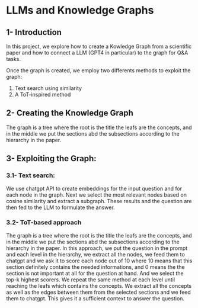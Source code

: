 # LLMs and Knowledge Graphs
## 1- Introduction
In this project, we explore how to create a Kowledge Graph from a scientific paper and how to connect a LLM (GPT4 in particular) to the graph for Q&A tasks.

Once the graph is created, we employ two differents methods to exploit the graph: 
1. Text search using similarity
2. A ToT-inspired method

## 2- Creating the Knowledge Graph
The graph is a tree where the root is the title the leafs are the concepts, and in the middle we put the sections abd the subsections according to the hierarchy in the paper.
## 3- Exploiting the Graph:
### 3.1- Text search:
We use chatgpt API to create embeddings for the input question and for each node in the graph. Next we select the most relevant nodes based on cosine similarity and extract a subgraph.
These results and the question are then fed to the LLM to formulate the answer.
### 3.2- ToT-based approach
The graph is a tree where the root is the title the leafs are the concepts, and in the middle we put the sections abd the subsections according to the hierarchy in the paper.
In this approach, we put the question in the prompt and each level in the hierarchy, we extract all the nodes, we feed them to chatgpt and we ask it to score each node out of 10 where 10 means that this section definitely contains the needed informations, and 0 means the the section is not important at all for the question at hand. And we select the top-k highest scorers. We repeat the same method at each level until reaching the leafs which contains the concepts. We extract all the concepts as well as the edges between them from the selected sections and we feed them to chatgpt. This gives it a sufficient context to answer the question.